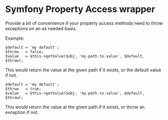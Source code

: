 # Symfony Property Access wrapper

Provide a bit of convenience if your property access methods need to throw exceptions on an as needed basis.

Example:
```
$default = 'my default';
$throw   = false;
$value   = $this->getValue($obj, 'my.path.to.value', $default, $throw);
```

This would return the value at the given path if it exists, or the default value if not.

```
$default = 'my default';
$throw   = true;
$value   = $this->getValue($obj, 'my.path.to.value', $default, $throw);
```

This would return the value at the given path if it exists, or throw an exception if not.
